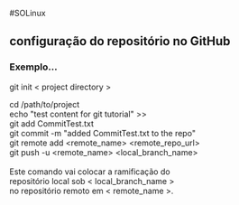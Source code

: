 #SOLinux
## configuração do repositório no GitHub
### Exemplo...
git init < project directory >

cd /path/to/project<br>
echo "test content for git tutorial" >><br>
git add CommitTest.txt <br>
git commit -m "added CommitTest.txt to the repo"<br>
git remote add <remote_name> <remote_repo_url><br>
git push -u <remote_name> <local_branch_name><br>
<br>
Este comando vai colocar a ramificação do<br>
repositório local sob < local_branch_name ><br>
no repositório remoto em < remote_name >.<br>



